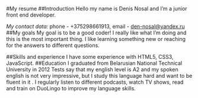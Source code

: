 #My resume
##Introduction
Hello my name is Denis Nosal and I’m a junior front end developer.

_My contact data:_ phone - +375298661913, email - den-nosal@yandex.ru
##My goals
My goal is to be a good coder! I really like what I’m doing and this is the most important thing. I like learning something new or reaching for the answers to different questions.

##Skills and experience
I have some experience with HTML5, CSS3, JavaScript.
##Education
I graduated from Belarusian National Technical University in 2012 
Tests say that my english level is A2 and my spoken english is not very impressive, but I study this language hard and want to be fluent in it . 
I regularly listen to different podcasts, watch TV shows, read and train on DuoLingo to improve my language skills.
